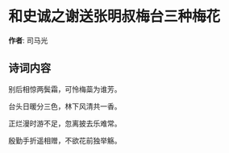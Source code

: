 # 和史诚之谢送张明叔梅台三种梅花

**作者**: 司马光

## 诗词内容

别后相惊两鬓霜，可怜梅蘂为谁芳。

台头日暖分三色，林下风清共一香。

正烂漫时游不足，忽离披去乐难常。

殷勤手折遥相赠，不欲花前独举觞。

